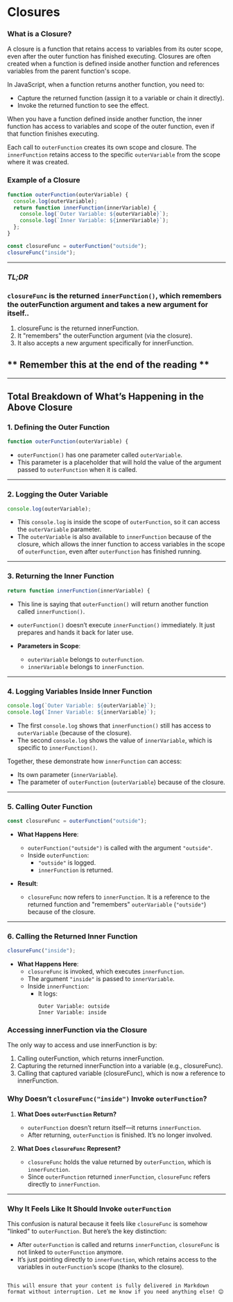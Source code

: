 # Closures

### What is a Closure?

A closure is a function that retains access to variables from its outer scope, even after the outer function has finished executing. Closures are often created when a function is defined inside another function and references variables from the parent function's scope.

In JavaScript, when a function returns another function, you need to:

- Capture the returned function (assign it to a variable or chain it directly).
- Invoke the returned function to see the effect.

When you have a function defined inside another function, the inner function has access to variables and scope of the outer function, even if that function finishes executing.

Each call to `outerFunction` creates its own scope and closure. The `innerFunction` retains access to the specific `outerVariable` from the scope where it was created.

### Example of a Closure

```javascript
function outerFunction(outerVariable) {
  console.log(outerVariable);
  return function innerFunction(innerVariable) {
    console.log(`Outer Variable: ${outerVariable}`);
    console.log(`Inner Variable: ${innerVariable}`);
  };
}

const closureFunc = outerFunction("outside");
closureFunc("inside");
```

---

### **_TL;DR_**

### `closureFunc` is the returned `innerFunction()`, which remembers the outerFunction argument and takes a new argument for itself..

1. closureFunc is the returned innerFunction.
2. It "remembers" the outerFunction argument (via the closure).
3. It also accepts a new argument specifically for innerFunction.

## ** Remember this at the end of the reading **

---

## Total Breakdown of What’s Happening in the Above Closure

### 1. Defining the Outer Function

```javascript
function outerFunction(outerVariable) {
```

- `outerFunction()` has one parameter called `outerVariable`.
- This parameter is a placeholder that will hold the value of the argument passed to `outerFunction` when it is called.

---

### 2. Logging the Outer Variable

```javascript
console.log(outerVariable);
```

- This `console.log` is inside the scope of `outerFunction`, so it can access the `outerVariable` parameter.
- The `outerVariable` is also available to `innerFunction` because of the closure, which allows the inner function to access variables in the scope of `outerFunction`, even after `outerFunction` has finished running.

---

### 3. Returning the Inner Function

```javascript
return function innerFunction(innerVariable) {
```

- This line is saying that `outerFunction()` will return another function called `innerFunction()`.
- `outerFunction()` doesn’t execute `innerFunction()` immediately. It just prepares and hands it back for later use.

- **Parameters in Scope**:
  - `outerVariable` belongs to `outerFunction`.
  - `innerVariable` belongs to `innerFunction`.

---

### 4. Logging Variables Inside Inner Function

```javascript
console.log(`Outer Variable: ${outerVariable}`);
console.log(`Inner Variable: ${innerVariable}`);
```

- The first `console.log` shows that `innerFunction()` still has access to `outerVariable` (because of the closure).
- The second `console.log` shows the value of `innerVariable`, which is specific to `innerFunction()`.

Together, these demonstrate how `innerFunction` can access:

- Its own parameter (`innerVariable`).
- The parameter of `outerFunction` (`outerVariable`) because of the closure.

---

### 5. Calling Outer Function

```javascript
const closureFunc = outerFunction("outside");
```

- **What Happens Here**:

  - `outerFunction("outside")` is called with the argument `"outside"`.
  - Inside `outerFunction`:
    - `"outside"` is logged.
    - `innerFunction` is returned.

- **Result**:
  - `closureFunc` now refers to `innerFunction`. It is a reference to the returned function and "remembers" `outerVariable` (`"outside"`) because of the closure.

---

### 6. Calling the Returned Inner Function

```javascript
closureFunc("inside");
```

- **What Happens Here**:
  - `closureFunc` is invoked, which executes `innerFunction`.
  - The argument `"inside"` is passed to `innerVariable`.
  - Inside `innerFunction`:
    - It logs:
      ```
      Outer Variable: outside
      Inner Variable: inside
      ```

### Accessing innerFunction via the Closure

The only way to access and use innerFunction is by:

1. Calling outerFunction, which returns innerFunction.
2. Capturing the returned innerFunction into a variable (e.g., closureFunc).
3. Calling that captured variable (closureFunc), which is now a reference to innerFunction.

### Why Doesn’t `closureFunc("inside")` Invoke `outerFunction`?

1. **What Does `outerFunction` Return?**

   - `outerFunction` doesn’t return itself—it returns `innerFunction`.
   - After returning, `outerFunction` is finished. It’s no longer involved.

2. **What Does `closureFunc` Represent?**
   - `closureFunc` holds the value returned by `outerFunction`, which is `innerFunction`.
   - Since `outerFunction` returned `innerFunction`, `closureFunc` refers directly to `innerFunction`.

---

### Why It Feels Like It Should Invoke `outerFunction`

This confusion is natural because it feels like `closureFunc` is somehow "linked" to `outerFunction`. But here’s the key distinction:

- After `outerFunction` is called and returns `innerFunction`, `closureFunc` is not linked to `outerFunction` anymore.
- It’s just pointing directly to `innerFunction`, which retains access to the variables in `outerFunction`’s scope (thanks to the closure).

```

This will ensure that your content is fully delivered in Markdown format without interruption. Let me know if you need anything else! 😊
```
